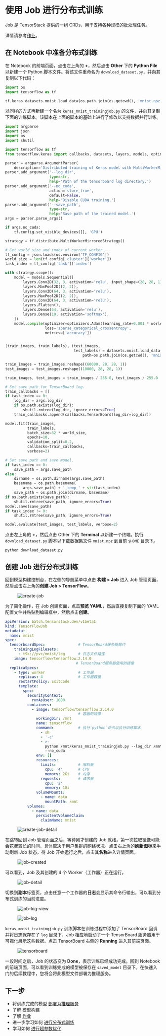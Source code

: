 # 使用 Job 进行分布式训练

Job 是 TensorStack 提供的一组 CRDs，用于支持各种规模的批处理任务。

详情请参考[作业](../modules/jobs/index.md)。

## 在 Notebook 中准备分布式训练

在 Notebook 的前端页面，点击左上角的 **+**，然后点击 **Other** 下的 **Python File** 以新建一个 Python 脚本文件。将该文件重命名为 `download_dataset.py`，并向其复制以下代码：

```python title="download_dataset.py"
import os
import tensorflow as tf

tf.keras.datasets.mnist.load_data(os.path.join(os.getcwd(), 'mnist.npz'))

```

以同样的方式再新建一个名为 `keras_mnist_trainingjob.py` 的文件，并向其复制下面的训练脚本。该脚本在上面的脚本的基础上进行了修改以支持数据并行训练。

```python title="keras_mnist_trainingjob.py"
import argparse
import json
import os
import shutil

import tensorflow as tf
from tensorflow.keras import callbacks, datasets, layers, models, optimizers

parser = argparse.ArgumentParser(
    description='Distributed training of Keras model with MultiWorkerMirroredStrategy.')
parser.add_argument('--log_dir',
                    type=str,
                    help='Path of the tensorboard log directory.')
parser.add_argument('--no_cuda',
                    action='store_true',
                    default=False,
                    help='Disable CUDA training.')
parser.add_argument('--save_path',
                    type=str,
                    help='Save path of the trained model.')
args = parser.parse_args()

if args.no_cuda:
    tf.config.set_visible_devices([], 'GPU')

strategy = tf.distribute.MultiWorkerMirroredStrategy()

# Get world size and index of current worker.
tf_config = json.loads(os.environ['TF_CONFIG'])
world_size = len(tf_config['cluster']['worker'])
task_index = tf_config['task']['index']

with strategy.scope():
    model = models.Sequential([
        layers.Conv2D(32, 3, activation='relu', input_shape=(28, 28, 1)),
        layers.MaxPool2D((2, 2)),
        layers.Conv2D(64, 3, activation='relu'),
        layers.MaxPool2D((2, 2)),
        layers.Conv2D(64, 3, activation='relu'),
        layers.Flatten(),
        layers.Dense(64, activation='relu'),
        layers.Dense(10, activation='softmax'),
    ])
    model.compile(optimizer=optimizers.Adam(learning_rate=0.001 * world_size),
                  loss='sparse_categorical_crossentropy',
                  metrics=['accuracy'])


(train_images, train_labels), (test_images,
                               test_labels) = datasets.mnist.load_data(
                                   path=os.path.join(os.getcwd(), 'mnist.npz'))

train_images = train_images.reshape((60000, 28, 28, 1))
test_images = test_images.reshape((10000, 28, 28, 1))

train_images, test_images = train_images / 255.0, test_images / 255.0

# Set save path for TensorBoard log.
train_callbacks = []
if task_index == 0:
    log_dir = args.log_dir
    if os.path.exists(log_dir):
        shutil.rmtree(log_dir, ignore_errors=True)
    train_callbacks.append(callbacks.TensorBoard(log_dir=log_dir))

model.fit(train_images,
          train_labels,
          batch_size=32 * world_size,
          epochs=10,
          validation_split=0.2,
          callbacks=train_callbacks,
          verbose=2)

# Set save path and save model.
if task_index == 0:
    save_path = args.save_path
else:
    dirname = os.path.dirname(args.save_path)
    basename = os.path.basename(
        args.save_path) + '_temp_' + str(task_index)
    save_path = os.path.join(dirname, basename)
if os.path.exists(save_path):
    shutil.rmtree(save_path, ignore_errors=True)
model.save(save_path)
if task_index != 0:
    shutil.rmtree(save_path, ignore_errors=True)

model.evaluate(test_images, test_labels, verbose=2)

```

点击左上角的 **+**，然后点击 Other 下的 **Terminal** 以新建一个终端。执行 `download_dataset.py` 脚本以下载数据集文件 `mnist.npz` 到当前 `$HOME` 目录下。

```shell
python download_dataset.py
```

## 创建 Job 进行分布式训练

回到模型构建控制台，在左侧的导航菜单中点击 **构建 > Job** 进入 Job 管理页面，然后点击右上角的**创建 Job > TensorFlow**。

<figure class="screenshot">
  <img alt="create-job" src="../assets/get-started/training-first-model/create-job.png" class="screenshot"/>
</figure>

为了简化操作，在 Job 创建页面，点击**预览 YAML**，然后直接复制下面的 YAML 配置文件并粘贴到编辑框中，然后点击**创建**。

```yaml
apiVersion: batch.tensorstack.dev/v1beta1
kind: TensorFlowJob
metadata:
  name: mnist
spec:
  tensorboardSpec:               # TensorBoard服务器规约
    trainingLogFilesets:
      - t9k://pvc/mnist/log      # 日志文件路径
    image: tensorflow/tensorflow:2.14.0
                                # TensorBoard服务器使用的镜像
  replicaSpecs:
    - type: worker               # 工作器
      replicas: 4                # 工作器数量
      restartPolicy: ExitCode
      template:
        spec:
          securityContext:
            runAsUser: 1000
          containers:
            - image: tensorflow/tensorflow:2.14.0
                                 # 容器的镜像
              workingDir: /mnt
              name: tensorflow
              command:           # 执行`python`命令以执行训练脚本
                - sh
                - '-c'
                - >-
                  python /mnt/keras_mnist_trainingjob.py --log_dir /mnt/log --save_path /mnt/saved_model
                  --no_cuda
              env: []
              resources:
                limits:          # 限制量
                  cpu: '4'       # CPU
                  memory: 2Gi    # 内存
                requests:        # 请求量
                  cpu: '2'
                  memory: 1Gi
              volumeMounts:
                - name: data
                  mountPath: /mnt
          volumes:
            - name: data
              persistentVolumeClaim:
                claimName: mnist
```

<figure class="screenshot">
  <img alt="create-job-detail" src="../assets/get-started/training-first-model/create-job-detail.png" class="screenshot"/>
</figure>

在跳转回到 Job 管理页面之后，等待刚才创建的 Job 就绪。第一次拉取镜像可能会花费较长的时间，具体取决于用户集群的网络状况。点击右上角的**刷新图标**来手动刷新 Job 状态，待 Job 开始运行之后，点击其**名称**进入详情页面。

<figure class="screenshot">
  <img alt="job-created" src="../assets/get-started/training-first-model/job-created.png" class="screenshot"/>
</figure>

可以看到，Job 及其创建的 4 个 Worker（工作器）正在运行。

<figure class="screenshot">
  <img alt="job-detail" src="../assets/get-started/training-first-model/job-detail.png" class="screenshot"/>
</figure>

切换到**副本**标签页，点击任意一个工作器的**日志**会显示其命令行输出，可以看到分布式训练的当前进度。

<figure class="screenshot">
  <img alt="job-log-view" src="../assets/get-started/training-first-model/job-log-view.png" class="screenshot"/>
</figure>

<figure class="screenshot">
  <img alt="job-log" src="../assets/get-started/training-first-model/job-log.png" class="screenshot"/>
</figure>

`keras_mnist_trainingjob.py` 训练脚本在训练过程中添加了 TensorBoard 回调并将日志保存在了 `log` 目录下，Job 相应地启动了一个 TensorBoard 服务器用于可视化展示这些数据。点击 TensorBoard 右侧的 **Running** 进入其前端页面。

<figure class="screenshot">
  <img alt="tensorboard" src="../assets/get-started/training-first-model/tensorboard.png" class="screenshot"/>
</figure>

一段时间之后，Job 的状态变为 **Done**，表示训练已经成功完成。回到 Notebook 的前端页面，可以看到训练完成的模型被保存在 `saved_model` 目录下。在快速入门的后续教程中，您将会将此模型文件部署为推理服务。

## 下一步

* 将训练完成的模型 [部署为推理服务](./deploy-model.md)
* 了解 [模型构建](../modules/building/index.md)
* 了解 [作业](../modules/jobs/index.md)
* 进一步学习如何 [进行分布式训练](../tasks/model-training.md)
* 学习如何 [进行超参数优化](../tasks/hyperparameter-tuning.md)
